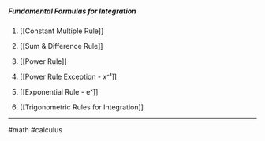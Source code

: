 ##### Fundamental Formulas for Integration

1. [[Constant Multiple Rule]] 

2. [[Sum & Difference Rule]]

3. [[Power Rule]]

4. [[Power Rule Exception -  x⁻¹]]

5. [[Exponential Rule - eˣ]]

6. [[Trigonometric Rules for Integration]]

---
#math #calculus 
